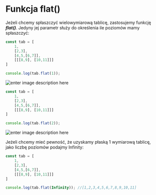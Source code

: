 # Funkcja flat()

Jeżeli chcemy spłaszczyć wielowymiarową tablicę, zastosujemy funkcję ***flat()***. Jedyny jej parametr służy do określenia ile poziomów mamy spłaszczyć:

```js
const tab = [
    1,
    [2,3],
    [4,5,[6,7]],
    [[[8,9], [10,11]]]
]

console.log(tab.flat(1));
```

![enter image description here](https://kursjs.pl/kurs/super-podstawy/table-flat-1.png)

```js
const tab = [
    1,
    [2,3],
    [4,5,[6,7]],
    [[[8,9], [10,11]]]
]

console.log(tab.flat(2));
```

![enter image description here](https://kursjs.pl/kurs/super-podstawy/table-flat-2.png)

Jeżeli chcemy mieć pewność, że uzyskamy płaską 1 wymiarową tablicę, jako liczbę poziomów podajmy Infinity:

```js
const tab = [
    1,
    [2,3],
    [4,5,[6,7]],
    [[[8,9], [10,11]]]
]

console.log(tab.flat(Infinity)); //[1,2,3,4,5,6,7,8,9,10,11]
```